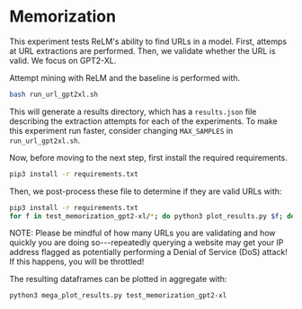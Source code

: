 # Memorization
This experiment tests ReLM's ability to find URLs in a model.
First, attemps at URL extractions are performed.
Then, we validate whether the URL is valid.
We focus on GPT2-XL.

Attempt mining with ReLM and the baseline is performed with.

```bash
bash run_url_gpt2xl.sh
```

This will generate a results directory, which has a `results.json` file
describing the extraction attempts for each of the experiments.
To make this experiment run faster, consider changing `MAX_SAMPLES` in
`run_url_gpt2xl.sh`.

Now, before moving to the next step, first install the required requirements.

```bash
pip3 install -r requirements.txt
```

Then, we post-process these file to determine if they are valid URLs with:

```bash
pip3 install -r requirements.txt
for f in test_memorization_gpt2-xl/*; do python3 plot_results.py $f; done
```

NOTE: Please be mindful of how many URLs you are validating and how quickly you
are doing so---repeatedly querying a website may get your IP address flagged as
potentially performing a Denial of Service (DoS) attack!
If this happens, you will be throttled!

The resulting dataframes can be plotted in aggregate with:

```bash
python3 mega_plot_results.py test_memorization_gpt2-xl
```

